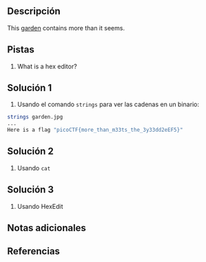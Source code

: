 ## Descripción
This [garden](https://jupiter.challenges.picoctf.org/static/4153422e18d40363e7ffc7e15a108683/garden.jpg) contains more than it seems.
## Pistas
1. What is a hex editor?
## Solución 1
1. Usando el comando `strings` para ver las cadenas en un binario:
```bash
strings garden.jpg
...
Here is a flag "picoCTF{more_than_m33ts_the_3y33dd2eEF5}"
```
## Solución 2
1. Usando `cat`
## Solución 3
1. Usando HexEdit
## Notas adicionales

## Referencias
